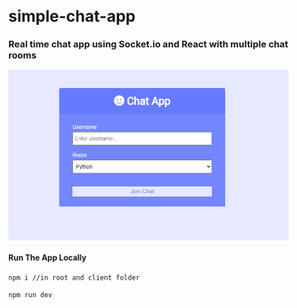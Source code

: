 # simple-chat-app

### Real time chat app using Socket.io and React with multiple chat rooms

![Preview](./screenshoot.png)

#### Run The App Locally

```sh
npm i //in root and client folder
```
```sh
npm run dev
```
